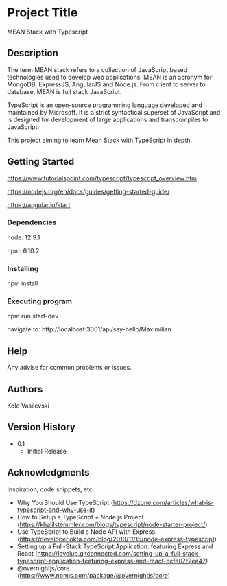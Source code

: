 # Project Title
MEAN Stack with Typescript

## Description
The term MEAN stack refers to a collection of JavaScript based technologies used to develop web applications. MEAN is an acronym for MongoDB, ExpressJS, AngularJS and Node.js. From client to server to database, MEAN is full stack JavaScript.

TypeScript is an open-source programming language developed and maintained by Microsoft. It is a strict syntactical superset of JavaScript and is designed for development of large applications and transcompiles to JavaScript.

This project aiming to learn Mean Stack with TypeScript in depth.

## Getting Started
https://www.tutorialspoint.com/typescript/typescript_overview.htm

https://nodejs.org/en/docs/guides/getting-started-guide/

https://angular.io/start

### Dependencies

node: 12.9.1

npm: 6.10.2

### Installing

npm install

### Executing program

npm run start-dev

navigate to: http://localhost:3001/api/say-hello/Maximilian

## Help

Any advise for common problems or issues.

## Authors

Kole Vasilevski

## Version History

* 0.1
    * Initial Release


## Acknowledgments

Inspiration, code snippets, etc.
* Why You Should Use TypeScript (https://dzone.com/articles/what-is-typescript-and-why-use-it)
* How to Setup a TypeScript + Node.js Project (https://khalilstemmler.com/blogs/typescript/node-starter-project/)
* Use TypeScript to Build a Node API with Express (https://developer.okta.com/blog/2018/11/15/node-express-typescript)
* Setting up a Full-Stack TypeScript Application: featuring Express and React (https://levelup.gitconnected.com/setting-up-a-full-stack-typescript-application-featuring-express-and-react-ccfe07f2ea47)
* @overnightjs/core (https://www.npmjs.com/package/@overnightjs/core)

